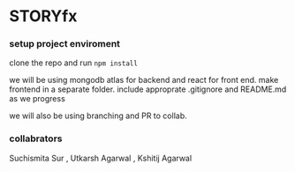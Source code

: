 # STORYfx 

### setup project enviroment

clone the repo and run `npm install`

we will be using mongodb atlas for backend and react for front end. 
make frontend in a separate folder.
include approprate .gitignore and README.md as we progress 

we will also be using branching and PR to collab.

### collabrators 

Suchismita Sur , Utkarsh Agarwal , Kshitij Agarwal
